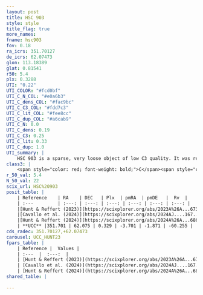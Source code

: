 ```yaml
---
layout: post
title: HSC 903
style: style
title_flag: true
more_names: 
fname: hsc903
fov: 0.18
ra_icrs: 351.70127
de_icrs: 62.07473
glon: 113.18389
glat: 0.81541
r50: 5.4
plx: 0.3288
UTI: "0.22"
UTI_COLOR: "#fcd0bf"
UTI_C_N_COL: "#e0a6b3"
UTI_C_dens_COL: "#fac9bc"
UTI_C_C3_COL: "#fdd7c3"
UTI_C_lit_COL: "#fee8cc"
UTI_C_dup_COL: "#a6cab9"
UTI_C_N: 0.0
UTI_C_dens: 0.19
UTI_C_C3: 0.25
UTI_C_lit: 0.33
UTI_C_dup: 1.0
UTI_summary: |
    HSC 903 is a sparse, very loose object of low C3 quality. It was recently reported in the literature.<br><br><span style="color: #99180f; font-weight: bold;">Warning: </span>contains less than 25 stars with <i>P>0.5</i> estimated.
class3: |
    <span style="color: red; font-weight: bold;">C</span><span style="color: red; font-weight: bold;">C</span>
r_50_val: 5.4
N_50_val: 22
scix_url: HSC%20903
posit_table: |
    | Reference    | RA    | DEC   | Plx  | pmRA  | pmDE   |  Rv  |
    | :---         | :---: | :---: | :---: | :---: | :---: | :---: |
    |[Hunt & Reffert (2023)](https://scixplorer.org/abs/2023A%26A...673A.114H) | 351.738 | 62.07 | 0.324 | -3.694 | -1.893 | -- |
    |[Cavallo et al. (2024)](https://scixplorer.org/abs/2024AJ....167...12C) | 351.687 | 62.074 | 0.326 | -- | -- | -- |
    |[Hunt & Reffert (2024)](https://scixplorer.org/abs/2024A%26A...686A..42H) | 351.738 | 62.07 | 0.324 | -3.694 | -1.893 | -- |
    | **UCC** |351.701 | 62.075 | 0.329 | -3.701 | -1.871 | -60.255 | 
cds_radec: 351.70127,+62.07473
carousel: UCC_HUNT23
fpars_table: |
    | Reference |  Values |
    | :---  |  :---:  |
    | [Hunt & Reffert (2023)](https://scixplorer.org/abs/2023A%26A...673A.114H) | `AV50=3.021, diffAV50=1.648, MOD50=12.269, logAge50=7.872` |
    | [Cavallo et al. (2024)](https://scixplorer.org/abs/2024AJ....167...12C) | `AV50=2.86, dMod50=11.81, logAge50=7.32, [Fe/H]50=0.21` |
    | [Hunt & Reffert (2024)](https://scixplorer.org/abs/2024A%26A...686A..42H) | `MassJ=239.174` |
shared_table: |
    
---
```


